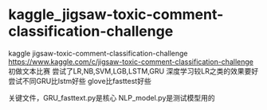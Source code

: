 # kaggle_jigsaw-toxic-comment-classification-challenge
kaggle jigsaw-toxic-comment-classification-challenge
https://www.kaggle.com/c/jigsaw-toxic-comment-classification-challenge
初做文本比赛
尝试了LR,NB,SVM,LGB,LSTM,GRU
深度学习较LR之类的效果要好
尝试不同GRU比lstm好些
glove比fasttest好些

关键文件，GRU_fasttext.py是核心
NLP_model.py是测试模型用的
